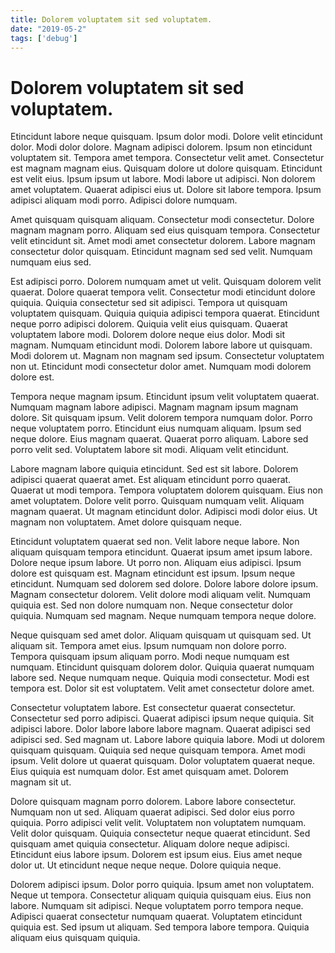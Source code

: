 ```yaml
---
title: Dolorem voluptatem sit sed voluptatem.
date: "2019-05-2"
tags: ['debug']
---
```


# Dolorem voluptatem sit sed voluptatem.

Etincidunt labore neque quisquam. Ipsum dolor modi. Dolore velit etincidunt dolor. Modi dolor dolore. Magnam adipisci dolorem. Ipsum non etincidunt voluptatem sit. Tempora amet tempora. Consectetur velit amet. Consectetur est magnam magnam eius. Quisquam dolore ut dolore quisquam. Etincidunt est velit eius. Ipsum ipsum ut labore. Modi labore ut adipisci. Non dolorem amet voluptatem. Quaerat adipisci eius ut. Dolore sit labore tempora. Ipsum adipisci aliquam modi porro. Adipisci dolore numquam.

Amet quisquam quisquam aliquam. Consectetur modi consectetur. Dolore magnam magnam porro. Aliquam sed eius quisquam tempora. Consectetur velit etincidunt sit. Amet modi amet consectetur dolorem. Labore magnam consectetur dolor quisquam. Etincidunt magnam sed sed velit. Numquam numquam eius sed.

Est adipisci porro. Dolorem numquam amet ut velit. Quisquam dolorem velit quaerat. Dolore quaerat tempora velit. Consectetur modi etincidunt dolore quiquia. Quiquia consectetur sed sit adipisci. Tempora ut quisquam voluptatem quisquam. Quiquia quiquia adipisci tempora quaerat. Etincidunt neque porro adipisci dolorem. Quiquia velit eius quisquam. Quaerat voluptatem labore modi. Dolorem dolore neque eius dolor. Modi sit magnam. Numquam etincidunt modi. Dolorem labore labore ut quisquam. Modi dolorem ut. Magnam non magnam sed ipsum. Consectetur voluptatem non ut. Etincidunt modi consectetur dolor amet. Numquam modi dolorem dolore est.

Tempora neque magnam ipsum. Etincidunt ipsum velit voluptatem quaerat. Numquam magnam labore adipisci. Magnam magnam ipsum magnam dolore. Sit quisquam ipsum. Velit dolorem tempora numquam dolor. Porro neque voluptatem porro. Etincidunt eius numquam aliquam. Ipsum sed neque dolore. Eius magnam quaerat. Quaerat porro aliquam. Labore sed porro velit sed. Voluptatem labore sit modi. Aliquam velit etincidunt.

Labore magnam labore quiquia etincidunt. Sed est sit labore. Dolorem adipisci quaerat quaerat amet. Est aliquam etincidunt porro quaerat. Quaerat ut modi tempora. Tempora voluptatem dolorem quisquam. Eius non amet voluptatem. Dolore velit porro. Quisquam numquam velit. Aliquam magnam quaerat. Ut magnam etincidunt dolor. Adipisci modi dolor eius. Ut magnam non voluptatem. Amet dolore quisquam neque.

Etincidunt voluptatem quaerat sed non. Velit labore neque labore. Non aliquam quisquam tempora etincidunt. Quaerat ipsum amet ipsum labore. Dolore neque ipsum labore. Ut porro non. Aliquam eius adipisci. Ipsum dolore est quisquam est. Magnam etincidunt est ipsum. Ipsum neque etincidunt. Numquam sed dolorem sed dolore. Dolore labore dolore ipsum. Magnam consectetur dolorem. Velit dolore modi aliquam velit. Numquam quiquia est. Sed non dolore numquam non. Neque consectetur dolor quiquia. Numquam sed magnam. Neque numquam tempora neque dolore.

Neque quisquam sed amet dolor. Aliquam quisquam ut quisquam sed. Ut aliquam sit. Tempora amet eius. Ipsum numquam non dolore porro. Tempora quisquam ipsum aliquam porro. Modi neque numquam est numquam. Etincidunt quisquam dolorem dolor. Quiquia quaerat numquam labore sed. Neque numquam neque. Quiquia modi consectetur. Modi est tempora est. Dolor sit est voluptatem. Velit amet consectetur dolore amet.

Consectetur voluptatem labore. Est consectetur quaerat consectetur. Consectetur sed porro adipisci. Quaerat adipisci ipsum neque quiquia. Sit adipisci labore. Dolor labore labore labore magnam. Quaerat adipisci sed adipisci sed. Sed magnam ut. Labore labore quiquia labore. Modi ut dolorem quisquam quisquam. Quiquia sed neque quisquam tempora. Amet modi ipsum. Velit dolore ut quaerat quisquam. Dolor voluptatem quaerat neque. Eius quiquia est numquam dolor. Est amet quisquam amet. Dolorem magnam sit ut.

Dolore quisquam magnam porro dolorem. Labore labore consectetur. Numquam non ut sed. Aliquam quaerat adipisci. Sed dolor eius porro quiquia. Porro adipisci velit velit. Voluptatem non voluptatem numquam. Velit dolor quisquam. Quiquia consectetur neque quaerat etincidunt. Sed quisquam amet quiquia consectetur. Aliquam dolore neque adipisci. Etincidunt eius labore ipsum. Dolorem est ipsum eius. Eius amet neque dolor ut. Ut etincidunt neque neque neque. Dolore quiquia neque.

Dolorem adipisci ipsum. Dolor porro quiquia. Ipsum amet non voluptatem. Neque ut tempora. Consectetur aliquam quiquia quisquam eius. Eius non labore. Numquam sit adipisci. Neque voluptatem porro tempora neque. Adipisci quaerat consectetur numquam quaerat. Voluptatem etincidunt quiquia est. Sed ipsum ut aliquam. Sed tempora labore tempora. Quiquia aliquam eius quisquam quiquia.
